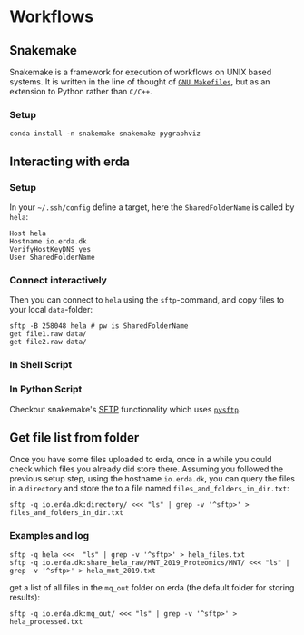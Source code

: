 # Workflows

## Snakemake
Snakemake is a framework for execution of workflows on UNIX based systems.
It is written in the line of thought of
[`GNU Makefiles`](https://www.opensourceforu.com/2012/06/gnu-make-in-detail-for-beginners/),
but as an extension to Python rather than `C/C++`.

### Setup
```
conda install -n snakemake snakemake pygraphviz
```

## Interacting with erda

### Setup
In your `~/.ssh/config` define a target, here the `SharedFolderName` is called by `hela`:

```
Host hela
Hostname io.erda.dk
VerifyHostKeyDNS yes
User SharedFolderName
```

### Connect interactively

Then you can connect to `hela` using the `sftp`-command, and copy files to your
local `data`-folder:

```
sftp -B 258048 hela # pw is SharedFolderName
get file1.raw data/
get file2.raw data/
```

### In Shell Script

### In Python Script
Checkout snakemake's [SFTP](https://snakemake.readthedocs.io/en/stable/snakefiles/remote_files.html#file-transfer-over-ssh-sftp)
functionality which uses [`pysftp`](https://pysftp.readthedocs.io/en/release_0.2.8/pysftp.html#pysftp.Connection).


## Get file list from folder

Once you have some files uploaded to erda, once in a while you could check which files
you already did store there. Assuming you followed the previous setup step, using the
hostname `io.erda.dk`, you can query the files in a `directory` and store the to a file
named `files_and_folders_in_dir.txt`:

`sftp -q io.erda.dk:directory/ <<< "ls" | grep -v '^sftp>' > files_and_folders_in_dir.txt`

### Examples and log

```
sftp -q hela <<<  "ls" | grep -v '^sftp>' > hela_files.txt
sftp -q io.erda.dk:share_hela_raw/MNT_2019_Proteomics/MNT/ <<< "ls" | grep -v '^sftp>' > hela_mnt_2019.txt
```

get a list of all files in the `mq_out` folder on erda (the default folder for storing results):

```
sftp -q io.erda.dk:mq_out/ <<< "ls" | grep -v '^sftp>' > hela_processed.txt
```